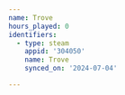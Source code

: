 ```yaml
---
name: Trove
hours_played: 0
identifiers:
  - type: steam
    appid: '304050'
    name: Trove
    synced_on: '2024-07-04'

---
```

